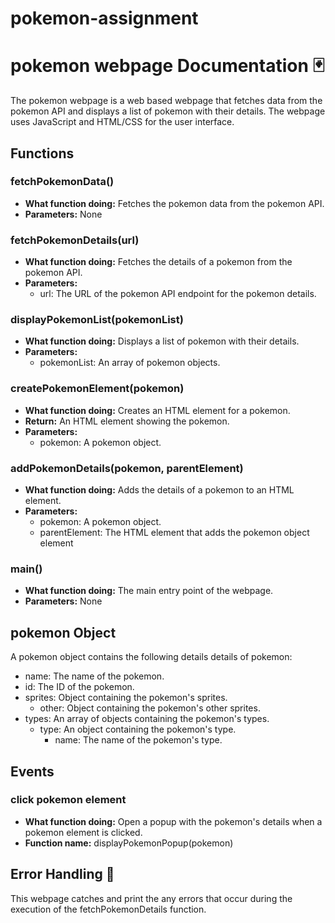 # pokemon-assignment

# pokemon webpage Documentation 🃏

The pokemon webpage is a web based webpage that fetches data from the pokemon API and displays a list of pokemon with their details. The webpage uses JavaScript and HTML/CSS for the user interface.

## Functions

### fetchPokemonData()

- **What function doing:** Fetches the pokemon data from the pokemon API.
- **Parameters:** None

### fetchPokemonDetails(url)

- **What function doing:** Fetches the details of a pokemon from the pokemon API.
- **Parameters:**
	+ url: The URL of the pokemon API endpoint for the pokemon details.

### displayPokemonList(pokemonList)

- **What function doing:** Displays a list of pokemon with their details.
- **Parameters:**
	+ pokemonList: An array of pokemon objects.

### createPokemonElement(pokemon)

- **What function doing:** Creates an HTML element for a pokemon.
- **Return:** An HTML element showing the pokemon.
- **Parameters:**
	+ pokemon: A pokemon object.

### addPokemonDetails(pokemon, parentElement)

- **What function doing:** Adds the details of a pokemon to an HTML element.
- **Parameters:**
	+ pokemon: A pokemon object.
	+ parentElement: The HTML element that adds the pokemon object element
### main()

- **What function doing:** The main entry point of the webpage.
- **Parameters:** None

## pokemon Object

A pokemon object contains the following details details of pokemon:

* name: The name of the pokemon.
* id: The ID of the pokemon.
* sprites: Object containing the pokemon's sprites.
	+ other: Object containing the pokemon's other sprites.
* types: An array of objects containing the pokemon's types.
	+ type: An object containing the pokemon's type.
		- name: The name of the pokemon's type.

## Events

### click pokemon element

- **What function doing:** Open a popup with the pokemon's details when a pokemon element is clicked.
- **Function name:** displayPokemonPopup(pokemon)

## Error Handling 🚫

This webpage catches and print the any errors that occur during the execution of the fetchPokemonDetails function.